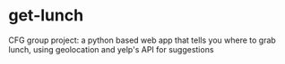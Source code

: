 # get-lunch
CFG group project: a python based web app that tells you where to grab lunch, using geolocation and yelp's API for suggestions
